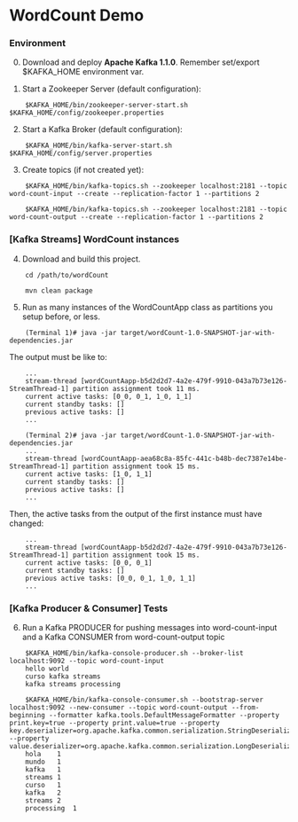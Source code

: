 # WordCount Demo

### Environment

0) Download and deploy **Apache Kafka 1.1.0**. Remember set/export $KAFKA_HOME environment var.

1) Start a Zookeeper Server (default configuration):
```
    $KAFKA_HOME/bin/zookeeper-server-start.sh $KAFKA_HOME/config/zookeeper.properties
```
2) Start a Kafka Broker (default configuration):
```
    $KAFKA_HOME/bin/kafka-server-start.sh $KAFKA_HOME/config/server.properties
```
3) Create topics (if not created yet):
```
    $KAFKA_HOME/bin/kafka-topics.sh --zookeeper localhost:2181 --topic word-count-input --create --replication-factor 1 --partitions 2

    $KAFKA_HOME/bin/kafka-topics.sh --zookeeper localhost:2181 --topic word-count-output --create --replication-factor 1 --partitions 2
```

### [Kafka Streams] WordCount instances

4) Download and build this project.
```
    cd /path/to/wordCount

    mvn clean package
```
5) Run as many instances of the WordCountApp class as partitions you setup before, or less.
```
    (Terminal 1)# java -jar target/wordCount-1.0-SNAPSHOT-jar-with-dependencies.jar
```
The output must be like to:
```
    ...
    stream-thread [wordCountAapp-b5d2d2d7-4a2e-479f-9910-043a7b73e126-StreamThread-1] partition assignment took 11 ms.
    current active tasks: [0_0, 0_1, 1_0, 1_1]
	current standby tasks: []
	previous active tasks: []
	...
```
```
    (Terminal 2)# java -jar target/wordCount-1.0-SNAPSHOT-jar-with-dependencies.jar
    ...
    stream-thread [wordCountAapp-aea68c8a-85fc-441c-b48b-dec7387e14be-StreamThread-1] partition assignment took 15 ms.
	current active tasks: [1_0, 1_1]
	current standby tasks: []
	previous active tasks: []
	...
```
Then, the active tasks from the output of the first instance must have changed:
```
    ...
    stream-thread [wordCountAapp-b5d2d2d7-4a2e-479f-9910-043a7b73e126-StreamThread-1] partition assignment took 15 ms.
	current active tasks: [0_0, 0_1]
	current standby tasks: []
	previous active tasks: [0_0, 0_1, 1_0, 1_1]
	...
```

### [Kafka Producer & Consumer] Tests

6) Run a Kafka PRODUCER for pushing messages into word-count-input and a Kafka CONSUMER from word-count-output topic
```
    $KAFKA_HOME/bin/kafka-console-producer.sh --broker-list localhost:9092 --topic word-count-input
    hello world
    curso kafka streams
    kafka streams processing
```
```
    $KAFKA_HOME/bin/kafka-console-consumer.sh --bootstrap-server localhost:9092 --new-consumer --topic word-count-output --from-beginning --formatter kafka.tools.DefaultMessageFormatter --property print.key=true --property print.value=true --property key.deserializer=org.apache.kafka.common.serialization.StringDeserializer --property value.deserializer=org.apache.kafka.common.serialization.LongDeserializer
    hola	1
    mundo	1
    kafka	1
    streams	1
    curso	1
    kafka	2
    streams	2
    processing	1
```